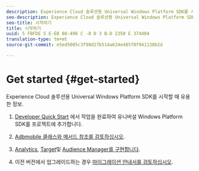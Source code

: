 ```yaml
---
description: Experience Cloud 솔루션용 Universal Windows Platform SDK를 시작할 때 유용한 정보
seo-description: Experience Cloud 솔루션용 Universal Windows Platform SDK를 시작할 때 유용한 정보
seo-title: 시작하기
title: 시작하기
uuid: 5 FBFDE 5 E-EB 08-496 C -8 D 3 B-D 2350 E 374404
translation-type: tm+mt
source-git-commit: e5ed5005c3f98d27b514a634e485f0f941138b2d

---
```



# Get started {#get-started}

Experience Cloud 솔루션용 Universal Windows Platform SDK를 시작할 때 유용한 정보.

1. [Developer Quick Start](/help/universal-windows/c-getting-started/dev-qs.md) 에서 작업을 완료하여 유니버설 Windows Platform SDK를 프로젝트에 추가합니다.

1. [Adbmobile 클래스와 메서드 참조를 검토하십시오](/help/universal-windows/c-configuration/methods.md).

1. [Analytics](/help/universal-windows/analytics/analytics-methods.md), [Target](/help/universal-windows/target/target-methods.md)및 [Audience Manager를 구현합니다](/help/universal-windows/audiencemgmt/audience-manager-methods.md).

1. 이전 버전에서 업그레이드하는 경우 [마이그레이션 안내서를 검토하십시오](/help/universal-windows/migration-v3.md).
